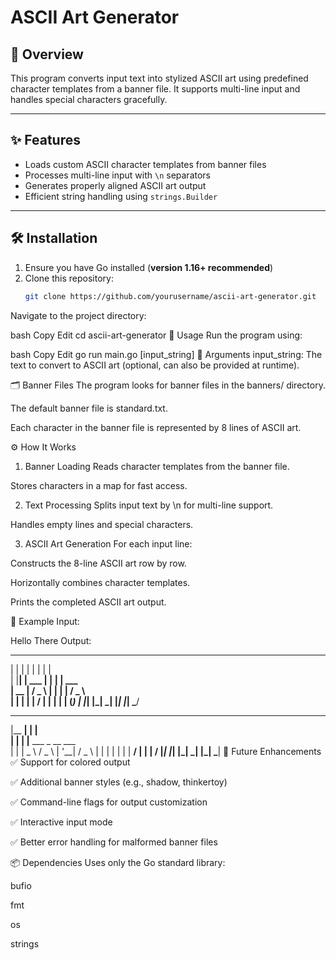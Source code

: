 # ASCII Art Generator

## 📄 Overview

This program converts input text into stylized ASCII art using predefined character templates from a banner file. It supports multi-line input and handles special characters gracefully.

---

## ✨ Features

- Loads custom ASCII character templates from banner files
- Processes multi-line input with `\n` separators
- Generates properly aligned ASCII art output
- Efficient string handling using `strings.Builder`

---

## 🛠️ Installation

1. Ensure you have Go installed (**version 1.16+ recommended**)
2. Clone this repository:
   ```bash
   git clone https://github.com/yourusername/ascii-art-generator.git
Navigate to the project directory:

bash
Copy
Edit
cd ascii-art-generator
🚀 Usage
Run the program using:

bash
Copy
Edit
go run main.go [input_string]
🔹 Arguments
input_string: The text to convert to ASCII art (optional, can also be provided at runtime).

🗂️ Banner Files
The program looks for banner files in the banners/ directory.

The default banner file is standard.txt.

Each character in the banner file is represented by 8 lines of ASCII art.

⚙️ How It Works
1. Banner Loading
Reads character templates from the banner file.

Stores characters in a map for fast access.

2. Text Processing
Splits input text by \n for multi-line support.

Handles empty lines and special characters.

3. ASCII Art Generation
For each input line:

Constructs the 8-line ASCII art row by row.

Horizontally combines character templates.

Prints the completed ASCII art output.

📌 Example
Input:

Hello
There
Output:
 _    _          _   _          
| |  | |        | | | |         
| |__| |   ___  | | | |   ___   
|  __  |  / _ \ | | | |  / _ \  
| |  | | |  __/ | | | | | (_) | 
|_|  |_|  \___| |_| |_|  \___/  
                                 
 _______   _                           
|__   __| | |                          
   | |    | |__     ___   _ __    ___  
   | |    |  _ \   / _ \ | '__|  / _ \ 
   | |    | | | | |  __/ | |    |  __/ 
   |_|    |_| |_|  \___| |_|     \___| 
🔮 Future Enhancements
✅ Support for colored output

✅ Additional banner styles (e.g., shadow, thinkertoy)

✅ Command-line flags for output customization

✅ Interactive input mode

✅ Better error handling for malformed banner files

📦 Dependencies
Uses only the Go standard library:

bufio

fmt

os

strings
